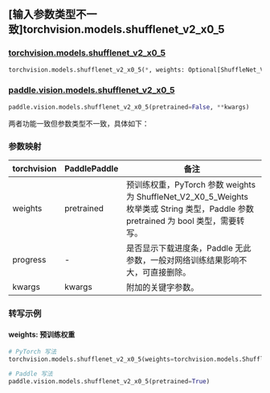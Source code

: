 ## [输入参数类型不一致]torchvision.models.shufflenet_v2_x0_5

### [torchvision.models.shufflenet_v2_x0_5](https://pytorch.org/vision/main/models/generated/torchvision.models.shufflenet_v2_x0_5.html)

```python
torchvision.models.shufflenet_v2_x0_5(*, weights: Optional[ShuffleNet_V2_X0_5_Weights] = None, progress: bool = True, **kwargs: Any)
```

### [paddle.vision.models.shufflenet_v2_x0_5](https://www.paddlepaddle.org.cn/documentation/docs/zh/api/paddle/vision/models/shufflenet_v2_x0_5_cn.html)

```python
paddle.vision.models.shufflenet_v2_x0_5(pretrained=False, **kwargs)
```

两者功能一致但参数类型不一致，具体如下：

### 参数映射

| torchvision | PaddlePaddle | 备注 |
| ----------- | ------------ | ---- |
| weights     | pretrained   | 预训练权重，PyTorch 参数 weights 为 ShuffleNet_V2_X0_5_Weights 枚举类或 String 类型，Paddle 参数 pretrained 为 bool 类型，需要转写。|
| progress    | -            | 是否显示下载进度条，Paddle 无此参数，一般对网络训练结果影响不大，可直接删除。|
| kwargs      | kwargs       | 附加的关键字参数。|

### 转写示例
#### weights: 预训练权重
```python
# PyTorch 写法
torchvision.models.shufflenet_v2_x0_5(weights=torchvision.models.ShuffleNet_V2_X0_5_Weights.DEFAULT)

# Paddle 写法
paddle.vision.models.shufflenet_v2_x0_5(pretrained=True)
```
